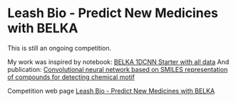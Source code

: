 
# Leash Bio - Predict New Medicines with BELKA

This is still an ongoing competition.

My work was inspired by notebook: [BELKA 1DCNN Starter with all data](https://www.kaggle.com/code/ahmedelfazouan/belka-1dcnn-starter-with-all-data)
And publication: [Convolutional neural network based on SMILES representation of compounds for detecting chemical motif](https://bmcbioinformatics.biomedcentral.com/articles/10.1186/s12859-018-2523-5)

Competition web page [Leash Bio - Predict New Medicines with BELKA](https://www.kaggle.com/competitions/leash-BELKA)